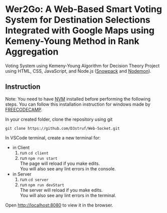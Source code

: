 # Wer2Go: A Web-Based Smart Voting System for Destination Selections Integrated with Google Maps using Kemeny-Young Method in Rank Aggregation

Voting System using Kemeny-Young Algorithm for Decision Theory Project using HTML, CSS, JavaScript, and Node.js ([Snowpack](https://www.snowpack.dev/tutorials/getting-started) and [Nodemon](https://www.npmjs.com/package/nodemon?activeTab=readme)).

## Instruction
Note: You need to have [NVM](https://github.com/coreybutler/nvm-windows) installed before performing the following steps. You can follow this installation instruction for windows made by [FREECODECAMP](https://www.freecodecamp.org/news/nvm-for-windows-how-to-download-and-install-node-version-manager-in-windows-10/).

In your created folder, clone the repository using git

`git clone https://github.com/D3struf/Web-Socket.git`

In VSCode terminal, create a new terminal for:
- in Client
    1. run `cd client`
    2. run `npm run start` \
        The page will reload if you make edits.\
        You will also see any lint errors in the console.
- in Server
    1. run `cd server`
    2. run `npm run devStart` \
        The server will reload if you make edits.\
        You will also see any lint errors in the terminal.

Open [http://localhost:8080](http://localhost:8080) to view it in the browser.